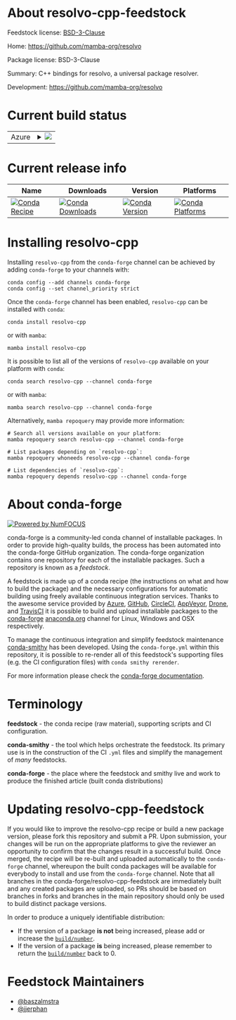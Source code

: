 About resolvo-cpp-feedstock
===========================

Feedstock license: [BSD-3-Clause](https://github.com/conda-forge/resolvo-cpp-feedstock/blob/main/LICENSE.txt)

Home: https://github.com/mamba-org/resolvo

Package license: BSD-3-Clause

Summary: C++ bindings for resolvo, a universal package resolver.

Development: https://github.com/mamba-org/resolvo

Current build status
====================


<table>
    
  <tr>
    <td>Azure</td>
    <td>
      <details>
        <summary>
          <a href="https://dev.azure.com/conda-forge/feedstock-builds/_build/latest?definitionId=22577&branchName=main">
            <img src="https://dev.azure.com/conda-forge/feedstock-builds/_apis/build/status/resolvo-cpp-feedstock?branchName=main">
          </a>
        </summary>
        <table>
          <thead><tr><th>Variant</th><th>Status</th></tr></thead>
          <tbody><tr>
              <td>linux_64</td>
              <td>
                <a href="https://dev.azure.com/conda-forge/feedstock-builds/_build/latest?definitionId=22577&branchName=main">
                  <img src="https://dev.azure.com/conda-forge/feedstock-builds/_apis/build/status/resolvo-cpp-feedstock?branchName=main&jobName=linux&configuration=linux%20linux_64_" alt="variant">
                </a>
              </td>
            </tr><tr>
              <td>linux_aarch64</td>
              <td>
                <a href="https://dev.azure.com/conda-forge/feedstock-builds/_build/latest?definitionId=22577&branchName=main">
                  <img src="https://dev.azure.com/conda-forge/feedstock-builds/_apis/build/status/resolvo-cpp-feedstock?branchName=main&jobName=linux&configuration=linux%20linux_aarch64_" alt="variant">
                </a>
              </td>
            </tr><tr>
              <td>linux_ppc64le</td>
              <td>
                <a href="https://dev.azure.com/conda-forge/feedstock-builds/_build/latest?definitionId=22577&branchName=main">
                  <img src="https://dev.azure.com/conda-forge/feedstock-builds/_apis/build/status/resolvo-cpp-feedstock?branchName=main&jobName=linux&configuration=linux%20linux_ppc64le_" alt="variant">
                </a>
              </td>
            </tr><tr>
              <td>osx_64</td>
              <td>
                <a href="https://dev.azure.com/conda-forge/feedstock-builds/_build/latest?definitionId=22577&branchName=main">
                  <img src="https://dev.azure.com/conda-forge/feedstock-builds/_apis/build/status/resolvo-cpp-feedstock?branchName=main&jobName=osx&configuration=osx%20osx_64_" alt="variant">
                </a>
              </td>
            </tr><tr>
              <td>osx_arm64</td>
              <td>
                <a href="https://dev.azure.com/conda-forge/feedstock-builds/_build/latest?definitionId=22577&branchName=main">
                  <img src="https://dev.azure.com/conda-forge/feedstock-builds/_apis/build/status/resolvo-cpp-feedstock?branchName=main&jobName=osx&configuration=osx%20osx_arm64_" alt="variant">
                </a>
              </td>
            </tr><tr>
              <td>win_64</td>
              <td>
                <a href="https://dev.azure.com/conda-forge/feedstock-builds/_build/latest?definitionId=22577&branchName=main">
                  <img src="https://dev.azure.com/conda-forge/feedstock-builds/_apis/build/status/resolvo-cpp-feedstock?branchName=main&jobName=win&configuration=win%20win_64_" alt="variant">
                </a>
              </td>
            </tr>
          </tbody>
        </table>
      </details>
    </td>
  </tr>
</table>

Current release info
====================

| Name | Downloads | Version | Platforms |
| --- | --- | --- | --- |
| [![Conda Recipe](https://img.shields.io/badge/recipe-resolvo--cpp-green.svg)](https://anaconda.org/conda-forge/resolvo-cpp) | [![Conda Downloads](https://img.shields.io/conda/dn/conda-forge/resolvo-cpp.svg)](https://anaconda.org/conda-forge/resolvo-cpp) | [![Conda Version](https://img.shields.io/conda/vn/conda-forge/resolvo-cpp.svg)](https://anaconda.org/conda-forge/resolvo-cpp) | [![Conda Platforms](https://img.shields.io/conda/pn/conda-forge/resolvo-cpp.svg)](https://anaconda.org/conda-forge/resolvo-cpp) |

Installing resolvo-cpp
======================

Installing `resolvo-cpp` from the `conda-forge` channel can be achieved by adding `conda-forge` to your channels with:

```
conda config --add channels conda-forge
conda config --set channel_priority strict
```

Once the `conda-forge` channel has been enabled, `resolvo-cpp` can be installed with `conda`:

```
conda install resolvo-cpp
```

or with `mamba`:

```
mamba install resolvo-cpp
```

It is possible to list all of the versions of `resolvo-cpp` available on your platform with `conda`:

```
conda search resolvo-cpp --channel conda-forge
```

or with `mamba`:

```
mamba search resolvo-cpp --channel conda-forge
```

Alternatively, `mamba repoquery` may provide more information:

```
# Search all versions available on your platform:
mamba repoquery search resolvo-cpp --channel conda-forge

# List packages depending on `resolvo-cpp`:
mamba repoquery whoneeds resolvo-cpp --channel conda-forge

# List dependencies of `resolvo-cpp`:
mamba repoquery depends resolvo-cpp --channel conda-forge
```


About conda-forge
=================

[![Powered by
NumFOCUS](https://img.shields.io/badge/powered%20by-NumFOCUS-orange.svg?style=flat&colorA=E1523D&colorB=007D8A)](https://numfocus.org)

conda-forge is a community-led conda channel of installable packages.
In order to provide high-quality builds, the process has been automated into the
conda-forge GitHub organization. The conda-forge organization contains one repository
for each of the installable packages. Such a repository is known as a *feedstock*.

A feedstock is made up of a conda recipe (the instructions on what and how to build
the package) and the necessary configurations for automatic building using freely
available continuous integration services. Thanks to the awesome service provided by
[Azure](https://azure.microsoft.com/en-us/services/devops/), [GitHub](https://github.com/),
[CircleCI](https://circleci.com/), [AppVeyor](https://www.appveyor.com/),
[Drone](https://cloud.drone.io/welcome), and [TravisCI](https://travis-ci.com/)
it is possible to build and upload installable packages to the
[conda-forge](https://anaconda.org/conda-forge) [anaconda.org](https://anaconda.org/)
channel for Linux, Windows and OSX respectively.

To manage the continuous integration and simplify feedstock maintenance
[conda-smithy](https://github.com/conda-forge/conda-smithy) has been developed.
Using the ``conda-forge.yml`` within this repository, it is possible to re-render all of
this feedstock's supporting files (e.g. the CI configuration files) with ``conda smithy rerender``.

For more information please check the [conda-forge documentation](https://conda-forge.org/docs/).

Terminology
===========

**feedstock** - the conda recipe (raw material), supporting scripts and CI configuration.

**conda-smithy** - the tool which helps orchestrate the feedstock.
                   Its primary use is in the construction of the CI ``.yml`` files
                   and simplify the management of *many* feedstocks.

**conda-forge** - the place where the feedstock and smithy live and work to
                  produce the finished article (built conda distributions)


Updating resolvo-cpp-feedstock
==============================

If you would like to improve the resolvo-cpp recipe or build a new
package version, please fork this repository and submit a PR. Upon submission,
your changes will be run on the appropriate platforms to give the reviewer an
opportunity to confirm that the changes result in a successful build. Once
merged, the recipe will be re-built and uploaded automatically to the
`conda-forge` channel, whereupon the built conda packages will be available for
everybody to install and use from the `conda-forge` channel.
Note that all branches in the conda-forge/resolvo-cpp-feedstock are
immediately built and any created packages are uploaded, so PRs should be based
on branches in forks and branches in the main repository should only be used to
build distinct package versions.

In order to produce a uniquely identifiable distribution:
 * If the version of a package **is not** being increased, please add or increase
   the [``build/number``](https://docs.conda.io/projects/conda-build/en/latest/resources/define-metadata.html#build-number-and-string).
 * If the version of a package **is** being increased, please remember to return
   the [``build/number``](https://docs.conda.io/projects/conda-build/en/latest/resources/define-metadata.html#build-number-and-string)
   back to 0.

Feedstock Maintainers
=====================

* [@baszalmstra](https://github.com/baszalmstra/)
* [@jjerphan](https://github.com/jjerphan/)


<!-- dummy commit to enable rerendering -->

